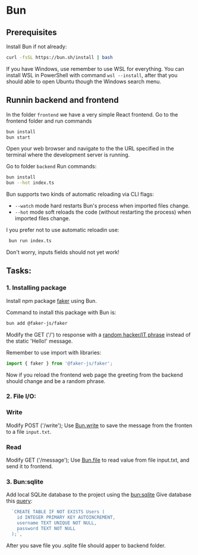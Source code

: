 # Bun

## Prerequisites

Install Bun if not already: 
```bash
curl -fsSL https://bun.sh/install | bash
```
If you have Windows, use remember to use WSL for everything. 
You can install WSL in PowerShell with command `wsl --install`, after that you should able to open Ubuntu though the Windows search menu.


## Runnin backend and frontend

In the folder `frontend` we have a very simple React frontend. Go to the frontend folder and run commands 
```bash
bun install
bun start
``` 
Open your web browser and navigate to the the URL specified in the terminal where the development server is running. 


Go to folder `backend`
Run commands:
```bash
bun install
bun --hot index.ts
```

Bun supports two kinds of automatic reloading via CLI flags:
- `--watch` mode hard restarts Bun's process when imported files change.
- `--hot` mode soft reloads the code (without restarting the process) when imported files change.

I you prefer not to use automatic reloadin use:
```bash
 bun run index.ts 
 ```

Don't worry, inputs fields should not yet work!

 ## Tasks:


### 1. Installing package

Install npm package [faker](https://fakerjs.dev/guide/#installation) using Bun.

Command to install this package with Bun is:
```bash
bun add @faker-js/faker
```

Modify the GET ('/') to response with a [random hacker/IT phrase](https://fakerjs.dev/api/hacker.html#phrase) instead of the static 'Hello!' message.

Remember to use import with libraries:
```javascript
import { faker } from '@faker-js/faker';
```

Now if you reload the frontend web page the greeting from the backend should change and be a random phrase.

### 2. File I/O: 

### Write 

Modify POST ('/write'); Use [Bun.write](https://bun.sh/docs/api/file-io#writing-files-bun-write) to save the message from the fronten to a file `input.txt`.

### Read

Modify GET ('/message'); Use [Bun.file](https://bun.sh/docs/api/file-io#reading-files-bun-file) to read value from file input.txt, and send it to frontend.

### 3. Bun:sqlite

Add local SQLite database to the project using the [bun:sqlite](https://bun.sh/docs/api/sqlite#database)
Give database this [query](https://bun.sh/docs/api/sqlite#query):
```typescript
  `CREATE TABLE IF NOT EXISTS Users (
    id INTEGER PRIMARY KEY AUTOINCREMENT,
    username TEXT UNIQUE NOT NULL,
    password TEXT NOT NULL
  );`,
```
After you save file you .sqlite file should apper to backend folder.